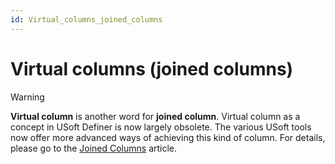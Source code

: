 ```yaml
---
id: Virtual_columns_joined_columns
---
```


# Virtual columns (joined columns)

> [!WARNING]
> **Virtual column** is another word for **joined column**.
> Virtual column as a concept in USoft Definer is now largely obsolete. The various USoft tools now offer more advanced ways of achieving this kind of column.
> For details, please go to the [Joined Columns](/docs/Desktop_UIs/Exploring_USoft_Windows_Designer/Joined_Columns.md) article.